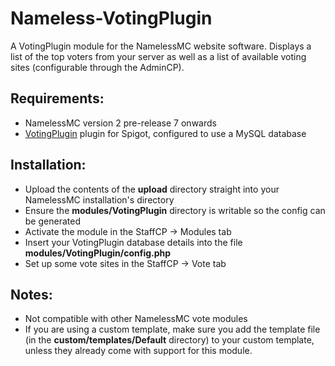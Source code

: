 # Nameless-VotingPlugin
A VotingPlugin module for the NamelessMC website software. Displays a list of the top voters from your server as well as a list of available voting sites (configurable through the AdminCP).

## Requirements:
- NamelessMC version 2 pre-release 7 onwards
- [VotingPlugin](https://www.spigotmc.org/resources/votingplugin.15358/) plugin for Spigot, configured to use a MySQL database

## Installation:
- Upload the contents of the **upload** directory straight into your NamelessMC installation's directory
- Ensure the **modules/VotingPlugin** directory is writable so the config can be generated
- Activate the module in the StaffCP -> Modules tab
- Insert your VotingPlugin database details into the file **modules/VotingPlugin/config.php**
- Set up some vote sites in the StaffCP -> Vote tab

## Notes:
- Not compatible with other NamelessMC vote modules
- If you are using a custom template, make sure you add the template file (in the **custom/templates/Default** directory) to your custom template, unless they already come with support for this module.
